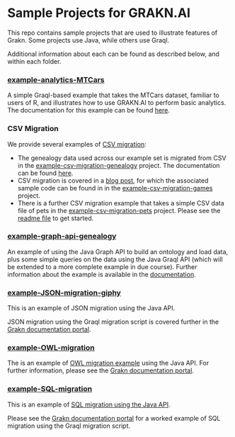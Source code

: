 # Sample Projects for GRAKN.AI

This repo contains sample projects that are used to illustrate features of Grakn. Some projects use Java, while others use Graql.

Additional information about each can be found as described below, and within each folder.


### [example-analytics-MTCars](https://github.com/graknlabs/sample-projects/tree/master/example-analytics-mtcars)

A simple Graql-based example that takes the MTCars dataset, familiar to users of R, and illustrates how to use GRAKN.AI to perform basic analytics. The documentation for this example can be found [here](https://grakn.ai/pages/documentation/examples/analytics.html).

### CSV Migration

We provide several examples of [CSV migration](https://grakn.ai/pages/documentation/migration/CSV-migration.html): 
   
* The genealogy data used across our example set is migrated from CSV in the [example-csv-migration-genealogy](https://github.com/graknlabs/sample-projects/tree/master/example-csv-migration-genealogy) project. The documentation can be found [here](https://grakn.ai/pages/documentation/examples/CSV-migration.html).
* CSV migration is covered in a [blog post](https://blog.grakn.ai/twenty-years-of-games-in-grakn-14faa974b16e#.cuox3cew2), for which the associated sample code can be found in in the [example-csv-migration-games](https://github.com/graknlabs/sample-projects/tree/master/example-csv-migration-games) project.
* There is a further CSV migration example that takes a simple CSV data file of pets in the [example-csv-migration-pets](https://github.com/graknlabs/sample-projects/tree/master/example-csv-migration-pets) project. Please see the [readme file](https://github.com/graknlabs/sample-projects/blob/master/example-csv-migration-pets/README.md) to get started.  

### [example-graph-api-genealogy](https://github.com/graknlabs/sample-projects/tree/master/example-graph-api-genealogy)

An example of using the Java Graph API to build an ontology and load data, plus some simple queries on the data using the Java Graql API (which will be extended to a more complete example in due course). Further information about the example is available in the [documentation](https://grakn.ai/pages/documentation/developing-with-java/graph-api.html).

### [example-JSON-migration-giphy](https://github.com/graknlabs/sample-projects/tree/master/example-json-migration)

This is an example of JSON migration using the Java API. 

JSON migration using the Graql migration script is covered further in the [Grakn documentation portal](https://grakn.ai/pages/documentation/migration/JSON-migration.html).

### [example-OWL-migration](https://github.com/graknlabs/sample-projects/tree/master/example-owl-migration)

The is an example of [OWL migration example](https://grakn.ai/pages/documentation/examples/OWL-migration.html) using the Java API. For further information, please see the [Grakn documentation portal](https://grakn.ai/pages/documentation/migration/OWL-migration.html).

### [example-SQL-migration](https://github.com/graknlabs/sample-projects/tree/master/example-sql-migration)

This is an example of [SQL migration using the Java API](https://grakn.ai/pages/documentation/examples/SQL-migration.html). 

Please see the [Grakn documentation portal](https://grakn.ai/pages/documentation/migration/SQL-migration.html) for a worked example of SQL migration using the Graql migration script.







